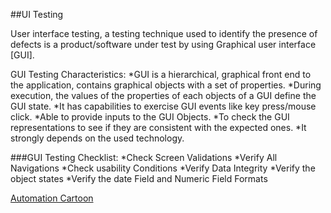 ##UI Testing

User interface testing, a testing technique used to identify the presence of defects is a product/software under test by using Graphical user interface [GUI].

GUI Testing Characteristics:
 *GUI is a hierarchical, graphical front end to the application, contains graphical objects with a set of properties.
 *During execution, the values of the properties of each objects of a GUI define the GUI state.
 *It has capabilities to exercise GUI events like key press/mouse click.
 *Able to provide inputs to the GUI Objects.
 *To check the GUI representations to see if they are consistent with the expected ones.
 *It strongly depends on the used technology.
 
###GUI Testing Checklist:
 *Check Screen Validations
 *Verify All Navigations
 *Check usability Conditions
 *Verify Data Integrity
 *Verify the object states
 *Verify the date Field and Numeric Field Formats
  
[Automation Cartoon](docs/images/CartoonRobotLaborDay.png)



 
